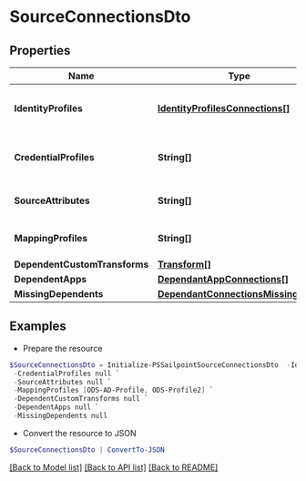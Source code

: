 # SourceConnectionsDto
## Properties

Name | Type | Description | Notes
------------ | ------------- | ------------- | -------------
**IdentityProfiles** | [**IdentityProfilesConnections[]**](IdentityProfilesConnections.md) | The IdentityProfile attached to this source | [optional] 
**CredentialProfiles** | **String[]** | Name of the CredentialProfile attached to this source | [optional] 
**SourceAttributes** | **String[]** | The attributes attached to this source | [optional] 
**MappingProfiles** | **String[]** | The profiles attached to this source | [optional] 
**DependentCustomTransforms** | [**Transform[]**](Transform.md) |  | [optional] 
**DependentApps** | [**DependantAppConnections[]**](DependantAppConnections.md) |  | [optional] 
**MissingDependents** | [**DependantConnectionsMissingDto[]**](DependantConnectionsMissingDto.md) |  | [optional] 

## Examples

- Prepare the resource
```powershell
$SourceConnectionsDto = Initialize-PSSailpointSourceConnectionsDto  -IdentityProfiles null `
 -CredentialProfiles null `
 -SourceAttributes null `
 -MappingProfiles [ODS-AD-Profile, ODS-Profile2] `
 -DependentCustomTransforms null `
 -DependentApps null `
 -MissingDependents null
```

- Convert the resource to JSON
```powershell
$SourceConnectionsDto | ConvertTo-JSON
```

[[Back to Model list]](../README.md#documentation-for-models) [[Back to API list]](../README.md#documentation-for-api-endpoints) [[Back to README]](../README.md)

